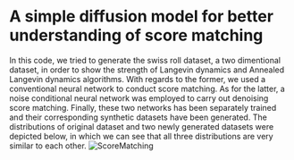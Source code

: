 # A simple diffusion model for better understanding of score matching
In this code, we tried to generate the swiss roll dataset, a two dimentional dataset, in order to show the strength of Langevin dynamics and Annealed Langevin dynamics algorithms. With regards to the former, we used a conventional neural network to conduct score matching. As for the latter, a noise conditional neural network was employed to carry out denoising score matching. Finally, these two networks has been separately trained and their corresponding synthetic datasets have been generated. The distributions of original dataset and two newly generated datasets were depicted below, in which we can see that all three distributions are very similar to each other. 
![ScoreMatching](https://github.com/ErshadHasanpour/A-simple-Diffusion-Model-based-on-Score-Matching-/assets/96794427/29aa89ef-43b6-4ef2-9e0c-a029ec0463d2)

